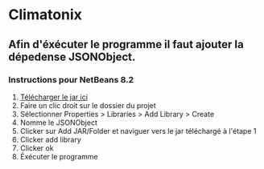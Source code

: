 # Climatonix

## Afin d'éxécuter le programme il faut ajouter la dépedense JSONObject.

### Instructions pour NetBeans 8.2

1. [Télécharger le jar ici](https://repo1.maven.org/maven2/org/json/json/20190722/json-20190722.jar)
2. Faire un clic droit sur le dossier du projet
3. Sélectionner Properties > Libraries > Add Library > Create
4. Nomme le JSONObject
5. Clicker sur Add JAR/Folder et naviguer vers le jar téléchargé à l'étape 1
6. Clicker add library
7. Clicker ok
8. Éxécuter le programme
